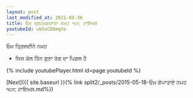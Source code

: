 ```yaml
---
layout: post
last_modified_at: 2021-03-30
title: ਓਮ ਬ੍ਰਹਮਗਯਾਯਾ ਨਮਹ ੧੦੮ ਟਾਇਮਸ
youtubeId: ubSoCD8mqYo
---
```

 
 
 ਓਮ ਤ੍ਰਿਜਦੀਨੇ ਨਮਹ  
 
 -  ਜਿਸ ਕੋਲ ਤਿੰਨ ਗੁਣਾ ਰੰਗ ਦਾ ਪਿਗਲ ਹੈ 
 
  
 
  
 
 
 
 
 
 


{% include youtubePlayer.html id=page.youtubeId %}
 
[Next]({{ site.baseurl }}{% link  split2/_posts/2015-05-18-ਓਮ ਗੋਪਾਤਾਏ ਨਮਹ ੧੦੮ ਟਾਇਮਸ.md%})
 

